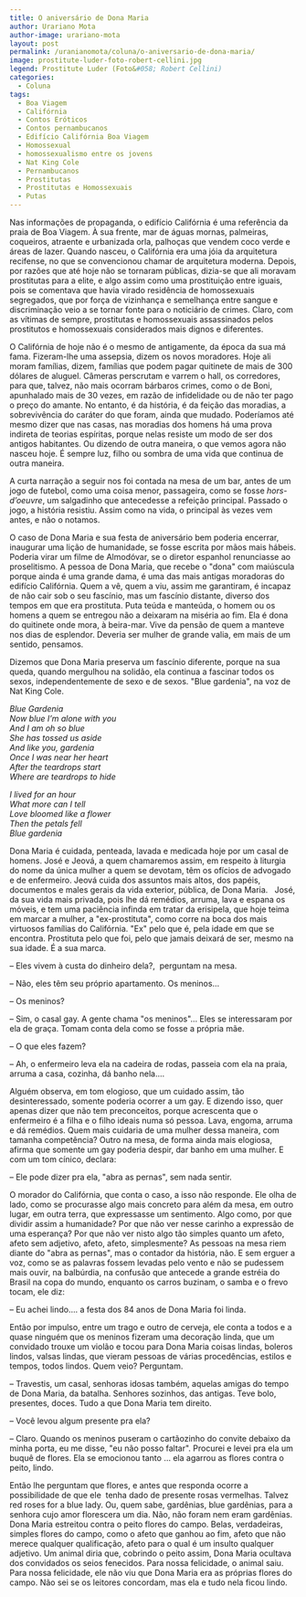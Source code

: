 ```yaml
---
title: O aniversário de Dona Maria
author: Urariano Mota
author-image: urariano-mota
layout: post
permalink: /uranianomota/coluna/o-aniversario-de-dona-maria/
image: prostitute-luder-foto-robert-cellini.jpg
legend: Prostitute Luder (Foto&#058; Robert Cellini)
categories:
  - Coluna
tags:
  - Boa Viagem
  - Califórnia
  - Contos Eróticos
  - Contos pernambucanos
  - Edifício Califórnia Boa Viagem
  - Homossexual
  - homossexualismo entre os jovens
  - Nat King Cole
  - Pernambucanos
  - Prostitutas
  - Prostitutas e Homossexuais
  - Putas
---
```

Nas informações de propaganda, o edifício Califórnia é uma referência da praia de Boa Viagem. À sua frente, mar de águas mornas, palmeiras, coqueiros, atraente e urbanizada orla, palhoças que vendem coco verde e áreas de lazer. Quando nasceu, o Califórnia era uma jóia da arquitetura recifense, no que se convencionou chamar de arquitetura moderna. Depois, por razões que até hoje não se tornaram públicas, dizia-se que ali moravam prostitutas para a elite, e algo assim como uma prostituição entre iguais, pois se comentava que havia virado residência de homossexuais segregados, que por força de vizinhança e semelhança entre sangue e discriminação veio a se tornar fonte para o noticiário de crimes. Claro, com as vítimas de sempre, prostitutas e homossexuais assassinados pelos prostitutos e homossexuais considerados mais dignos e diferentes.

O Califórnia de hoje não é o mesmo de antigamente, da época da sua má fama. Fizeram-lhe uma assepsia, dizem os novos moradores. Hoje ali moram famílias, dizem, famílias que podem pagar quitinete de mais de 300 dólares de aluguel. Câmeras perscrutam e varrem o hall, os corredores, para que, talvez, não mais ocorram bárbaros crimes, como o de Boni, apunhalado mais de 30 vezes, em razão de infidelidade ou de não ter pago o preço do amante. No entanto, é da história, é da feição das moradias, a sobrevivência do caráter do que foram, ainda que mudado. Poderíamos até mesmo dizer que nas casas, nas moradias dos homens há uma prova indireta de teorias espíritas, porque nelas resiste um modo de ser dos antigos habitantes. Ou dizendo de outra maneira, o que vemos agora não nasceu hoje. É sempre luz, filho ou sombra de uma vida que continua de outra maneira.

A curta narração a seguir nos foi contada na mesa de um bar, antes de um jogo de futebol, como uma coisa menor, passageira, como se fosse *hors-d’oeuvre*, um salgadinho que antecedesse a refeição principal. Passado o jogo, a história resistiu. Assim como na vida, o principal às vezes vem antes, e não o notamos.

O caso de Dona Maria e sua festa de aniversário bem poderia encerrar, inaugurar uma lição de humanidade, se fosse escrita por mãos mais hábeis. Poderia virar um filme de Almodóvar, se o diretor espanhol renunciasse ao proselitismo. A pessoa de Dona Maria, que recebe o "dona" com maiúscula porque ainda é uma grande dama, é uma das mais antigas moradoras do edifício Califórnia. Quem a vê, quem a viu, assim me garantiram, é incapaz de não cair sob o seu fascínio, mas um fascínio distante, diverso dos tempos em que era prostituta. Puta teúda e manteúda, o homem ou os homens a quem se entregou não a deixaram na miséria ao fim. Ela é dona do quitinete onde mora, à beira-mar. Vive da pensão de quem a manteve nos dias de esplendor. Deveria ser mulher de grande valia, em mais de um sentido, pensamos.

Dizemos que Dona Maria preserva um fascínio diferente, porque na sua queda, quando mergulhou na solidão, ela continua a fascinar todos os sexos, independentemente de sexo e de sexos. "Blue gardenia", na voz de Nat King Cole.

*Blue Gardenia  
Now blue I’m alone with you  
And I am oh so blue  
She has tossed us aside  
And like you, gardenia  
Once I was near her heart  
After the teardrops start  
Where are teardrops to hide*

*I lived for an hour  
What more can I tell  
Love bloomed like a flower  
Then the petals fell  
Blue gardenia*

Dona Maria é cuidada, penteada, lavada e medicada hoje por um casal de homens. José e Jeová, a quem chamaremos assim, em respeito à liturgia do nome da única mulher a quem se devotam, têm os ofícios de advogado e de enfermeiro. Jeová cuida dos assuntos mais altos, dos papéis, documentos e males gerais da vida exterior, pública, de Dona Maria.   José, da sua vida mais privada, pois lhe dá remédios, arruma, lava e espana os móveis, e tem uma paciência infinda em tratar da erisipela, que hoje teima em marcar a mulher, a "ex-prostituta", como corre na boca dos mais virtuosos famílias do Califórnia. "Ex" pelo que é, pela idade em que se encontra. Prostituta pelo que foi, pelo que jamais deixará de ser, mesmo na sua idade. É a sua marca.

&#8211; Eles vivem à custa do dinheiro dela?,  perguntam na mesa.

&#8211; Não, eles têm seu próprio apartamento. Os meninos…

&#8211; Os meninos?

&#8211; Sim, o casal gay. A gente chama "os meninos"… Eles se interessaram por ela de graça. Tomam conta dela como se fosse a própria mãe.

&#8211; O que eles fazem?

&#8211; Ah, o enfermeiro leva ela na cadeira de rodas, passeia com ela na praia, arruma a casa, cozinha, dá banho nela….

Alguém observa, em tom elogioso, que um cuidado assim, tão desinteressado, somente poderia ocorrer a um gay. E dizendo isso, quer apenas dizer que não tem preconceitos, porque acrescenta que o enfermeiro é a filha e o filho ideais numa só pessoa. Lava, engoma, arruma e dá remédios. Quem mais cuidaria de uma mulher dessa maneira, com tamanha competência? Outro na mesa, de forma ainda mais elogiosa, afirma que somente um gay poderia despir, dar banho em uma mulher. E com um tom cínico, declara:

&#8211; Ele pode dizer pra ela, "abra as pernas", sem nada sentir.

O morador do Califórnia, que conta o caso, a isso não responde. Ele olha de lado, como se procurasse algo mais concreto para além da mesa, em outro lugar, em outra terra, que expressasse um sentimento. Algo como, por que dividir assim a humanidade? Por que não ver nesse carinho a expressão de uma esperança? Por que não ver nisto algo tão simples quanto um afeto, afeto sem adjetivo, afeto, afeto, simplesmente? As pessoas na mesa riem diante do "abra as pernas", mas o contador da história, não. E sem erguer a voz, como se as palavras fossem levadas pelo vento e não se pudessem mais ouvir, na balbúrdia, na confusão que antecede a grande estréia do Brasil na copa do mundo, enquanto os carros buzinam, o samba e o frevo tocam, ele diz:

&#8211; Eu achei lindo…. a festa dos 84 anos de Dona Maria foi linda.

Então por impulso, entre um trago e outro de cerveja, ele conta a todos e a quase ninguém que os meninos fizeram uma decoração linda, que um convidado trouxe um violão e tocou para Dona Maria coisas lindas, boleros lindos, valsas lindas, que vieram pessoas de várias procedências, estilos e tempos, todos lindos. Quem veio? Perguntam.

&#8211; Travestis, um casal, senhoras idosas também, aquelas amigas do tempo de Dona Maria, da batalha. Senhores sozinhos, das antigas. Teve bolo, presentes, doces. Tudo a que Dona Maria tem direito.

&#8211; Você levou algum presente pra ela?

&#8211; Claro. Quando os meninos puseram o cartãozinho do convite debaixo da minha porta, eu me disse, "eu não posso faltar". Procurei e levei pra ela um buquê de flores. Ela se emocionou tanto … ela agarrou as flores contra o peito, lindo.

Então lhe perguntam que flores, e antes que responda ocorre a possibilidade de que ele  tenha dado de presente rosas vermelhas. Talvez red roses for a blue lady. Ou, quem sabe, gardênias, blue gardênias, para a senhora cujo amor florescera um dia. Não, não foram nem eram gardênias. Dona Maria estreitou contra o peito flores do campo. Belas, verdadeiras, simples flores do campo, como o afeto que ganhou ao fim, afeto que não merece qualquer qualificação, afeto para o qual é um insulto qualquer adjetivo. Um animal diria que, cobrindo o peito assim, Dona Maria ocultava dos convidados os seios fenecidos. Para nossa felicidade, o animal saiu. Para nossa felicidade, ele não viu que Dona Maria era as próprias flores do campo. Não sei se os leitores concordam, mas ela e tudo nela ficou lindo.